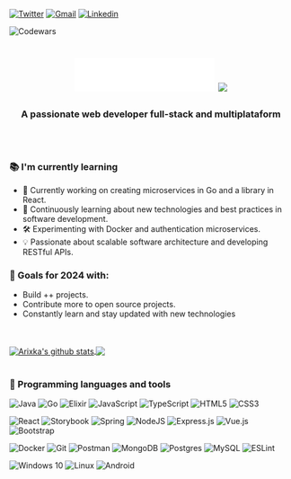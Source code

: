 

  
[![Twitter](https://img.shields.io/badge/-Twitter-1DA1F2?style=flat&logo=Twitter&logoColor=white)](https://twitter.com/_Arixka_)
[![Gmail](https://img.shields.io/badge/-Gmail-c14438?style=flat&logo=Gmail&logoColor=white)](mailto:marisiver25@gmail.com)
[![Linkedin](https://img.shields.io/badge/-LinkedIn-blue?style=flat&logo=Linkedin&logoColor=white)](https://www.linkedin.com/in/maria-siverio/)

![Codewars](https://www.codewars.com/users/Arixka/badges/micro)


<h1 align="center"><img src="title.svg" width="250"> <img src="https://media.giphy.com/media/mGcNjsfWAjY5AEZNw6/giphy.gif" width="70"> </h1>

<h3 align="center">A passionate web developer full-stack and multiplataform</h3>
<br>
<br>
<h3 align="left">📚  I'm currently learning</h3>

- 🔭 Currently working on creating microservices in Go and a library in React.
- 🌱 Continuously learning about new technologies and best practices in software development.
- 🛠️ Experimenting with Docker and authentication microservices.
- 💡 Passionate about scalable software architecture and developing RESTful APIs.

<h3 align="left">🎯  Goals for 2024 with:</h3>

- Build ++ projects.
- Contribute more to open source projects.
- Constantly learn and stay updated with new technologies

<!---
<h3 align="left">:computer: Programming languages and tools: </h3>
-->


<br>
<br>

<a href="https://github-readme-stats.vercel.app/api?username=arixka&show_icons=true&&hide=prs&cache_seconds=86400&include_all_commits=true&theme=material-palenight">
  <img align="center" src="https://github-readme-stats.vercel.app/api?username=arixka&show_icons=true&&hide=prs&cache_seconds=86400&include_all_commits=true&theme=material-palenight" alt="Arixka's github stats" />
</a>
<a href="https://github-readme-stats.vercel.app/api/top-langs/?username=arixka&layout=compact&theme=material-palenight">
  <img align="center" src="https://github-readme-stats.vercel.app/api/top-langs/?username=arixka&layout=compact&theme=material-palenight" />
</a>


<br>
<br>
<h3>🔧  Programming languages and tools</h3>

 <!--Languages-->
 
![Java](https://img.shields.io/badge/java-%23ED8B00.svg?style=flat&logo=Java&logoColor=white)
![Go](https://img.shields.io/badge/go-%2300ADD8.svg?style=flat&logo=Go&logoColor=white)
![Elixir](https://img.shields.io/badge/elixir-%234B275F.svg?style=flat&logo=Elixir&logoColor=white)
![JavaScript](https://img.shields.io/badge/javascript-%23323330.svg?style=flat&logo=Javascript&logoColor=%23F7DF1E)
![TypeScript](https://img.shields.io/badge/typescript-blue?logo=typescript&logoColor=white)
![HTML5](https://img.shields.io/badge/html5-%23E34F26.svg?style=flat&logo=Html5&logoColor=white)
![CSS3](https://img.shields.io/badge/css3-%231572B6.svg?style=flat&logo=Css3&logoColor=white)


<!-- Repasar
![Python](https://img.shields.io/badge/python-%2314354C.svg?style=flat&logo=Python&logoColor=white)
![Elixir](https://img.shields.io/badge/elixir-%234B275F.svg?style=flat&logo=Elixir&logoColor=white)

Aquiii
https://badgesgenerator.com/
-->

 <!--Frameworks-->
![React](https://img.shields.io/badge/react-%2320232a.svg?style=flat&logo=React&logoColor=%2361DAFB)
![Storybook](https://img.shields.io/badge/Storybook-FF4785?style=flat&logo=storybook&logoColor=white)
![Spring](https://img.shields.io/badge/spring-green?style=flat&logo=spring&logoColor=white)
![NodeJS](https://img.shields.io/badge/node.js-%2343853D.svg?style=flat&logo=Node.js&logoColor=white&)
![Express.js](https://img.shields.io/badge/express.js-%23404d59.svg?style=flat&logo=Express&logoColor=%2361DAFB)
![Vue.js](https://img.shields.io/badge/vuejs-%2335495e.svg?style=flat&logo=Vuedotjs&logoColor=%234FC08D) 
![Bootstrap](https://img.shields.io/badge/Bootstrap-563D7C?style=flat&logo=Bootstrap&logoColor=white)

![Docker](https://img.shields.io/badge/docker-%230db7ed.svg?style=flat&logo=Docker&logoColor=white)
![Git](https://img.shields.io/badge/git-%23F05033.svg?style=flat&logo=Git&logoColor=white)
![Postman](https://img.shields.io/badge/Postman-FF6C37?style=flat&logo=Postman&logoColor=white)
![MongoDB](https://img.shields.io/badge/MongoDB-%234ea94b.svg?style=flat&logo=Mongodb&logoColor=white)
![Postgres](https://img.shields.io/badge/postgres-%23316192.svg?style=flat&logo=Postgresql&logoColor=white)
![MySQL](https://img.shields.io/badge/MySQL-00758F?style=flat&logo=Mysql&logoColor=white)
![ESLint](https://img.shields.io/badge/ESLint-4B3263?style=flat&logo=Eslint&logoColor=white)

 <!--SO-->
![Windows 10](https://img.shields.io/badge/Windows-0078D6?style=flat&logo=Windows&logoColor=white) 
![Linux](https://img.shields.io/badge/Linux-FCC624?style=flat&logo=Linux&logoColor=white)
![Android](https://img.shields.io/badge/Android-3DDC84?style=flat&logo=Android&logoColor=white)



